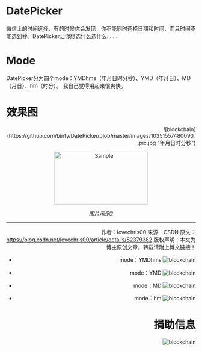 # DatePicker
  微信上的时间选择，有的时候你会发现，你不能同时选择日期和时间，而且时间不能选到秒。DatePicker让你想选什么选什么.......
  
# Mode
DatePicker分为四个mode：YMDhms（年月日时分秒）、YMD（年月日）、MD（月日）、hm（时分）。
我自己觉得用起来很爽快。

# 效果图
<div align=right>![blockchain](https://github.com/binfy/DatePicker/blob/master/images/10351557480090_.pic.jpg "年月日时分秒")


<p align="center">
	<img src="https://github.com/binfy/DatePicker/blob/master/images/10361557480091_.pic.jpg" alt="Sample"  width="250" height="140">
	<p align="center">
		<em>图片示例2</em>
	</p>
</p>

--------------------- 
作者：lovechris00 
来源：CSDN 
原文：https://blog.csdn.net/lovechris00/article/details/82379382 
版权声明：本文为博主原创文章，转载请附上博文链接！
- mode：YMDhms 
![blockchain](https://github.com/binfy/DatePicker/blob/master/images/10351557480090_.pic.jpg "年月日时分秒")

- mode：YMD 
![blockchain](https://github.com/binfy/DatePicker/blob/master/images/10341557480089_.pic.jpg "年月日")

- mode：MD 
![blockchain](https://github.com/binfy/DatePicker/blob/master/images/10331557480088_.pic.jpg "月日")

- mode：hm 
![blockchain](https://github.com/binfy/DatePicker/blob/master/images/10321557480087_.pic.jpg "时分")

# 捐助信息
![blockchain](https://github.com/binfy/DatePicker/blob/master/images/10311557474243_.pic_hd.jpg "有人说可以去买个奶茶")

